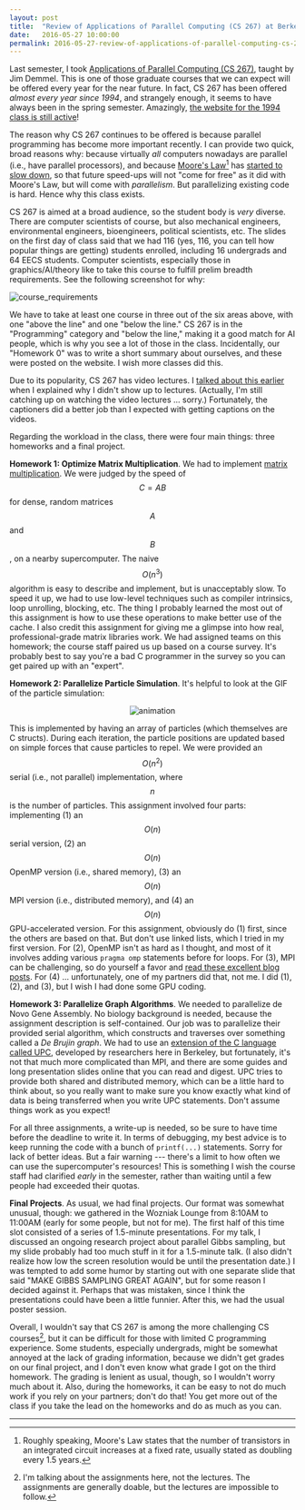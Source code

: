 ```yaml
---
layout: post
title:  "Review of Applications of Parallel Computing (CS 267) at Berkeley"
date:   2016-05-27 10:00:00
permalink: 2016-05-27-review-of-applications-of-parallel-computing-cs-267-at-berkeley/
---
```


Last semester, I took [Applications of Parallel Computing (CS 267)][1], taught by Jim Demmel. This
is one of those graduate courses that we can expect will be offered every year for the near future.
In fact, CS 267 has been offered *almost every year since 1994*, and strangely enough, it seems to
have always been in the spring semester. Amazingly, [the website for the 1994 class is still
active][4]!

The reason why CS 267 continues to be offered is because parallel programming has become more
important recently. I can provide two quick, broad reasons why: because virtually *all* computers
nowadays are parallel (i.e., have parallel processors), and because [Moore's Law][9][^moores] has
[started to slow down][10], so that future speed-ups will not "come for free" as it did with Moore's
Law, but will come with *parallelism*. But parallelizing existing code is hard.  Hence why this
class exists.

CS 267 is aimed at a broad audience, so the student body is *very* diverse. There are computer
scientists of course, but also mechanical engineers, environmental engineers, bioengineers,
political scientists, etc. The slides on the first day of class said that we had 116 (yes, 116, you
can tell how popular things are getting) students enrolled, including 16 undergrads and 64 EECS
students. Computer scientists, especially those in graphics/AI/theory like to take this course to
fulfill prelim breadth requirements. See the following screenshot for why:

<img src="{{site.url}}/assets/prelim_courses.png" alt="course_requirements">

We have to take at least one course in three out of the six areas above, with one "above the line"
and one "below the line." CS 267 is in the "Programming" category and "below the line," making it a
good match for AI people, which is why you see a lot of those in the class. Incidentally, our
"Homework 0" was to write a short summary about ourselves, and these were posted on the website. I
wish more classes did this.

Due to its popularity, CS 267 has video lectures. I [talked about this earlier][3] when I explained
why I didn't show up to lectures. (Actually, I'm still catching up on watching the video lectures
... sorry.) Fortunately, the captioners did a better job than I expected with getting captions on
the videos.

Regarding the workload in the class, there were four main things: three homeworks and a final
project.

**Homework 1: Optimize Matrix Multiplication**. We had to implement [matrix multiplication][6]. We
were judged by the speed of $$C = AB$$ for dense, random matrices $$A$$ and $$B$$, on a nearby
supercomputer. The naive $$O(n^3)$$ algorithm is easy to describe and implement, but is unacceptably
slow. To speed it up, we had to use low-level techniques such as compiler intrinsics, loop
unrolling, blocking, etc. The thing I probably learned the most out of this assignment is how to use
these operations to make better use of the cache. I also credit this assignment for giving me a
glimpse into how real, professional-grade matrix libraries work. We had assigned teams on this
homework; the course staff paired us up based on a course survey. It's probably best to say you're a
bad C programmer in the survey so you can get paired up with an "expert".

**Homework 2: Parallelize Particle Simulation**. It's helpful to look at the GIF of the particle
simulation:

<p style="text-align:center;"> <img src="{{site.url}}/assets/cs267_animation.gif" alt="animation"> </p>

This is implemented by having an array of particles (which themselves are C structs). During each
iteration, the particle positions are updated based on simple forces that cause particles to repel.
We were provided an $$O(n^2)$$ serial (i.e., not parallel) implementation, where $$n$$ is the number
of particles. This assignment involved four parts: implementing (1) an $$O(n)$$ serial version, (2)
an $$O(n)$$ OpenMP version (i.e., shared memory), (3) an $$O(n)$$ MPI version (i.e., distributed
memory), and (4) an $$O(n)$$ GPU-accelerated version.  For this assignment, obviously do (1) first,
since the others are based on that. But don't use linked lists, which I tried in my first version.
For (2), OpenMP isn't as hard as I thought, and most of it involves adding various ```pragma omp```
statements before for loops. For (3), MPI can be challenging, so do yourself a favor and [read these
excellent blog posts][2]. For (4) ... unfortunately, one of my partners did that, not me.  I did
(1), (2), and (3), but I wish I had done some GPU coding.

**Homework 3: Parallelize Graph Algorithms**. We needed to parallelize de Novo Gene Assembly. No
biology background is needed, because the assignment description is self-contained. Our job was to
parallelize their provided serial algorithm, which constructs and traverses over something called a
*De Brujin graph*. We had to use an [extension of the C language called UPC][8], developed by
researchers here in Berkeley, but fortunately, it's not that much more complicated than MPI, and
there are some guides and long presentation slides online that you can read and digest. UPC tries to
provide both shared and distributed memory, which can be a little hard to think about, so you really
want to make sure you know exactly what kind of data is being transferred when you write UPC
statements. Don't assume things work as you expect!
 
For all three assignments, a write-up is needed, so be sure to have time before the deadline to
write it. In terms of debugging, my best advice is to keep running the code with a bunch of
```printf(...)``` statements.  Sorry for lack of better ideas. But a fair warning --- there's a
limit to how often we can use the supercomputer's resources! This is something I wish the course
staff had clarified *early* in the semester, rather than waiting until a few people had exceeded
their quotas.

**Final Projects**. As usual, we had final projects. Our format was somewhat unusual, though: we
gathered in the Wozniak Lounge from 8:10AM to 11:00AM (early for some people, but not for me). The
first half of this time slot consisted of a series of 1.5-minute presentations. For my talk, I
discussed an ongoing research project about parallel Gibbs sampling, but my slide probably had too
much stuff in it for a 1.5-minute talk. (I also didn't realize how low the screen resolution would
be until the presentation date.) I was tempted to add some humor by starting out with one separate
slide that said "MAKE GIBBS SAMPLING GREAT AGAIN", but for some reason I decided against it. Perhaps
that was mistaken, since I think the presentations could have been a little funnier. After this, we
had the usual poster session.

Overall, I wouldn't say that CS 267 is among the more challenging CS courses[^assignments], but it
can be difficult for those with limited C programming experience. Some students, especially
undergrads, might be somewhat annoyed at the lack of grading information, because we didn't get
grades on our final project, and I don't even know what grade I got on the third homework. The
grading is lenient as usual, though, so I wouldn't worry much about it. Also, during the homeworks,
it can be easy to not do much work if you rely on your partners; don't do that! You get more out of
the class if you take the lead on the homeworks and do as much as you can.

***

[^moores]: Roughly speaking, Moore's Law states that the number of transistors in an integrated
    circuit increases at a fixed rate, usually stated as doubling every 1.5 years.
 
[^assignments]: I'm talking about the assignments here, not the lectures. The assignments are
    generally doable, but the lectures are impossible to follow.

[1]:http://www.cs.berkeley.edu/~demmel/cs267_Spr16/
[2]:http://mpitutorial.com/
[3]:http://danieltakeshi.github.io/2016-02-05-why-i-reluctantly-dont-show-up-to-class/
[4]:http://people.eecs.berkeley.edu/~demmel/cs267/
[5]:http://danieltakeshi.github.io/2015-09-01-my-prelims/
[6]:https://en.wikipedia.org/wiki/Matrix_multiplication
[7]:http://people.eecs.berkeley.edu/~mme/cs267-2016/hw1/index.html
[8]:http://upc.lbl.gov/
[9]:https://en.wikipedia.org/wiki/Moore%27s_law
[10]:http://www.nature.com/news/the-chips-are-down-for-moore-s-law-1.19338
